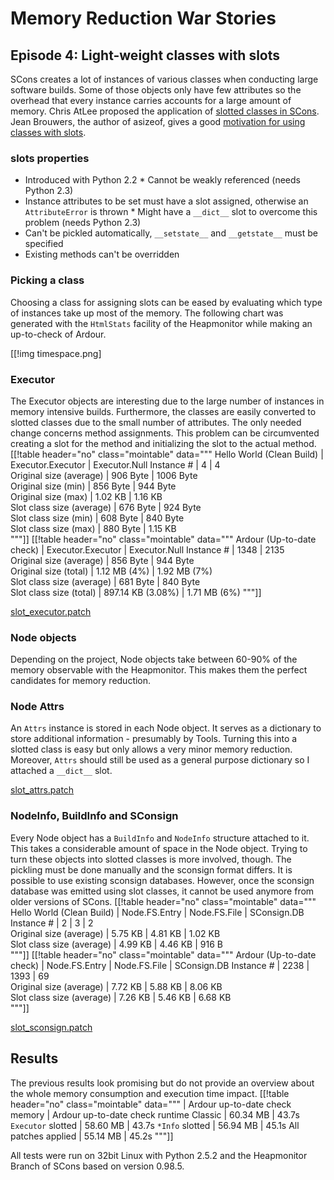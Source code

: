 

# Memory Reduction War Stories


## Episode 4: Light-weight classes with __slots__

SCons creates a lot of instances of various classes when conducting large software builds. Some of those objects only have few attributes so the overhead that every instance carries accounts for a large amount of memory. Chris AtLee proposed the application of [slotted classes in SCons](http://scons.tigris.org/servlets/ReadMsg?listName=users&msgNo=11883). Jean Brouwers, the author of asizeof, gives a good [motivation for using classes with slots](http://mail.python.org/pipermail/python-list/2004-May/261985.html). 


### __slots__ properties

* Introduced with Python 2.2 
      * Cannot be weakly referenced (needs Python 2.3) 
* Instance attributes to be set must have a slot assigned, otherwise an `AttributeError` is thrown 
      * Might have a `__dict__` slot to overcome this problem (needs Python 2.3) 
* Can't be pickled automatically, `__setstate__` and `__getstate__` must be specified 
* Existing methods can't be overridden 

### Picking a class

Choosing a class for assigning slots can be eased by evaluating which type of instances take up most of the memory. The following chart was generated with the `HtmlStats` facility of the Heapmonitor while making an up-to-check of Ardour. 

[[!img timespace.png] 


### Executor

The Executor objects are interesting due to the large number of instances in memory intensive builds. Furthermore, the classes are easily converted to slotted classes due to the small number of attributes. The only needed change concerns method assignments. This problem can be circumvented creating a slot for the method and initializing the slot to the actual method. 
[[!table header="no" class="mointable" data="""
 Hello World (Clean Build)  |  Executor.Executor   |  Executor.Null 
 Instance #                 |  4                   |  4             
 Original size (average)    |  906 Byte            |  1006 Byte     
 Original size (min)        |  856 Byte            |   944 Byte     
 Original size (max)        |  1.02 KB             |   1.16 KB      
 Slot class size (average)  |  676 Byte             |   924 Byte     
 Slot class size (min)      |  608 Byte             |   840 Byte     
 Slot class size (max)      |  880 Byte             |  1.15 KB     
"""]]
[[!table header="no" class="mointable" data="""
 Ardour (Up-to-date check)  |  Executor.Executor   |  Executor.Null 
 Instance #                 |  1348                |  2135          
 Original size (average)    |  856 Byte            |  944 Byte      
 Original size (total)      |  1.12 MB (4%)        |  1.92 MB (7%)  
 Slot class size (average)  |  681 Byte             |   840 Byte     
 Slot class size (total)    |  897.14 KB (3.08%)    |  1.71 MB (6%) 
"""]]

[slot_executor.patch](slot_executor.patch) 


### Node objects

Depending on the project, Node objects take between 60-90% of the memory observable with the Heapmonitor. This makes them the perfect candidates for memory reduction.  


### Node Attrs

An `Attrs` instance is stored in each Node object. It serves as a dictionary to store additional information - presumably by Tools. Turning this into a slotted class is easy but only allows a very minor memory reduction. Moreover, `Attrs` should still be used as a general purpose dictionary so I attached a `__dict__` slot.  

[slot_attrs.patch](slot_attrs.patch) 


### NodeInfo, BuildInfo and SConsign

Every Node object has a `BuildInfo` and `NodeInfo` structure attached to it. This takes a considerable amount of space in the Node object. Trying to turn these objects into slotted classes is more involved, though. The pickling must be done manually and the sconsign format differs. It is possible to use existing sconsign databases.  However, once the sconsign database was emitted using slot classes, it cannot be used anymore from older versions of SCons. 
[[!table header="no" class="mointable" data="""
 Hello World (Clean Build)  |  Node.FS.Entry      |  Node.FS.File  |  SConsign.DB 
 Instance #                 |  2                   |  3              |  2           
 Original size (average)    |  5.75 KB             |  4.81 KB        |  1.02 KB     
 Slot class size (average)  |  4.99 KB             |  4.46 KB        |   916 B      
"""]]
[[!table header="no" class="mointable" data="""
 Ardour (Up-to-date check)  |  Node.FS.Entry      |  Node.FS.File  |  SConsign.DB 
 Instance #                 |  2238                   |  1393        |  69           
 Original size (average)    |  7.72 KB             |  5.88 KB        |  8.06 KB     
 Slot class size (average)  |  7.26 KB             |  5.46 KB        |  6.68 KB      
"""]]

[slot_sconsign.patch](slot_sconsign.patch) 


## Results

The previous results look promising but do not provide an overview about the whole memory consumption and execution time impact. 
[[!table header="no" class="mointable" data="""
                   |  Ardour up-to-date check memory  |  Ardour up-to-date check runtime 
 Classic           |  60.34 MB    |  43.7s 
 `Executor` slotted  |  58.60 MB    |  43.7s 
 `*Info` slotted  |  56.94 MB  |  45.1s 
 All patches applied  |  55.14 MB  |  45.2s 
"""]]

All tests were run on 32bit Linux with Python 2.5.2 and the Heapmonitor Branch of SCons based on version 0.98.5. 
